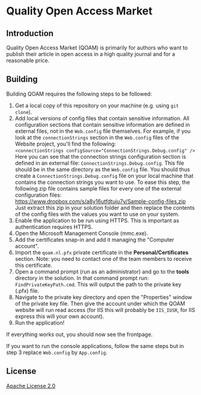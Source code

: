 ﻿# Quality Open Access Market

## Introduction
Quality Open Access Market (QOAM) is primarily for authors who want to publish their article in open access in a high quality journal and for a reasonable price.

## Building
Building QOAM requires the following steps to be followed:

1. Get a local copy of this repository on your machine (e.g. using `git clone`).
2. Add local versions of config files that contain sensitive information. All configuration sections that contain sensitive information are defined in external files, not in the `Web.config` file themselves. For example, if you look at the `connectionStrings` section in the `Web.config` files of the Website project, you'll find the following:  
`<connectionStrings configSource="ConnectionStrings.Debug.config" />`
Here you can see that the connection strings configuration section is defined in an external file: `ConnectionStrings.Debug.config`. This file should be in the same directory as the `Web.config` file. You should thus create a `ConnectionStrings.Debug.config` file on your local machine that contains the connection strings you want to use. To ease this step, the following zip file contains sample files for every one of the external configuration files: https://www.dropbox.com/s/a8y16utfdtuju7y/Sample-config-files.zip Just extract this zip in your solution folder and then replace the contents of the config files with the values you want to use on your system.
3. Enable the application to be run using HTTPS. This is important as authentication requires HTTPS.
4. Open the Microsoft Management Console (mmc.exe).
5. Add the certificates snap-in and add it managing the "Computer account".
6. Import the `qoam.nl.pfx` private certificate in the **Personal/Certificates** section. Note: you need to contact one of the team members to receive this certificate.
7. Open a command prompt (run as an administrator) and go to the **tools** directory in the solution. In that command prompt run:
`FindPrivateKeyPath.cmd`. This will output the path to the private key (.pfx) file.
8. Navigate to the private key directory and open the "Properties" window of the private key file. Then give the account under which the QOAM website will run read access (for IIS this will probably be `IIS_IUSR`, for IIS express this will your own account).
9. Run the application!

If everything works out, you should now see the frontpage.

If you want to run the console applications, follow the same steps but in step 3 replace `Web.config` by `App.config`.

## License
[Apache License 2.0](LICENSE.md)
